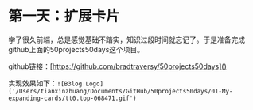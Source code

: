 # 第一天：扩展卡片

学了很久前端，总是感觉基础不踏实，知识过段时间就忘记了。于是准备完成github上面的50projects50days这个项目。

github链接：[https://github.com/bradtraversy/50projects50days]()

实现效果如下：`![B3log Logo]('/Users/tianxinzhuang/Documents/GitHub/50projects50days/01-My-expanding-cards/tt0.top-068471.gif')`
